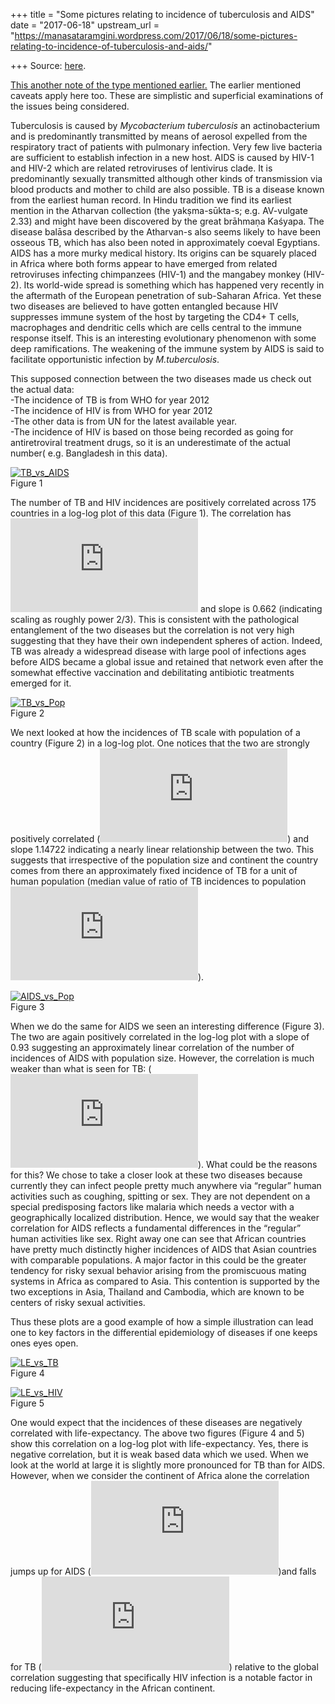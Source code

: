 +++
title = "Some pictures relating to incidence of tuberculosis and AIDS"
date = "2017-06-18"
upstream_url = "https://manasataramgini.wordpress.com/2017/06/18/some-pictures-relating-to-incidence-of-tuberculosis-and-aids/"

+++
Source: [here](https://manasataramgini.wordpress.com/2017/06/18/some-pictures-relating-to-incidence-of-tuberculosis-and-aids/).

[This another note of the type mentioned earlier.](https://manasataramgini.wordpress.com/2017/05/20/a-superficial-look-at-national-population-density-and-some-life-history-features/) The earlier mentioned caveats apply here too. These are simplistic and superficial examinations of the issues being considered.

Tuberculosis is caused by *Mycobacterium tuberculosis* an actinobacterium and is predominantly transmitted by means of aerosol expelled from the respiratory tract of patients with pulmonary infection. Very few live bacteria are sufficient to establish infection in a new host. AIDS is caused by HIV-1 and HIV-2 which are related retroviruses of lentivirus clade. It is predominantly sexually transmitted although other kinds of transmission via blood products and mother to child are also possible. TB is a disease known from the earliest human record. In Hindu tradition we find its earliest mention in the Atharvan collection (the yakṣma-sūkta-s; e.g. AV-vulgate 2.33) and might have been discovered by the great brāhmaṇa Kaśyapa. The disease balāsa described by the Atharvan-s also seems likely to have been osseous TB, which has also been noted in approximately coeval Egyptians. AIDS has a more murky medical history. Its origins can be squarely placed in Africa where both forms appear to have emerged from related retroviruses infecting chimpanzees (HIV-1) and the mangabey monkey (HIV-2). Its world-wide spread is something which has happened very recently in the aftermath of the European penetration of sub-Saharan Africa. Yet these two diseases are believed to have gotten entangled because HIV suppresses immune system of the host by targeting the CD4+ T cells, macrophages and dendritic cells which are cells central to the immune response itself. This is an interesting evolutionary phenomenon with some deep ramifications. The weakening of the immune system by AIDS is said to facilitate opportunistic infection by *M.tuberculosis*.

This supposed connection between the two diseases made us check out the actual data:  
-The incidence of TB is from WHO for year 2012  
-The incidence of HIV is from WHO for year 2012  
-The other data is from UN for the latest available year.  
-The incidence of HIV is based on those being recorded as going for antiretroviral treatment drugs, so it is an underestimate of the actual number( e.g. Bangladesh in this data).

[![TB_vs_AIDS](https://manasataramgini.files.wordpress.com/2017/06/tb_vs_aids.png?w=640)](https://manasataramgini.files.wordpress.com/2017/06/tb_vs_aids.png)  
Figure 1

The number of TB and HIV incidences are positively correlated across 175 countries in a log-log plot of this data (Figure 1). The correlation has
![r^2=0.456](https://s0.wp.com/latex.php?latex=r%5E2%3D0.456&bg=ffffff&fg=333333&s=0&c=20201002)
and slope is 0.662 (indicating scaling as roughly power 2/3). This is consistent with the pathological entanglement of the two diseases but the correlation is not very high suggesting that they have their own independent spheres of action. Indeed, TB was already a widespread disease with large pool of infections ages before AIDS became a global issue and retained that network even after the somewhat effective vaccination and debilitating antibiotic treatments emerged for it.

[![TB_vs_Pop](https://manasataramgini.files.wordpress.com/2017/06/tb_vs_pop.png?w=640)](https://manasataramgini.files.wordpress.com/2017/06/tb_vs_pop.png)  
Figure 2

We next looked at how the incidences of TB scale with population of a country (Figure 2) in a log-log plot. One notices that the two are strongly positively correlated
(![r^2=0.774](https://s0.wp.com/latex.php?latex=r%5E2%3D0.774&bg=ffffff&fg=333333&s=0&c=20201002))
and slope 1.14722 indicating a nearly linear relationship between the two. This suggests that irrespective of the population size and continent the country comes from there an approximately fixed incidence of TB for a unit of human population (median value of ratio of TB incidences to population ![\\approx 4.5 \\times 10^{-4} ](https://s0.wp.com/latex.php?latex=%5Capprox+4.5+%5Ctimes+10%5E%7B-4%7D+&bg=ffffff&fg=333333&s=0&c=20201002)).

[![AIDS_vs_Pop](https://manasataramgini.files.wordpress.com/2017/06/aids_vs_pop.png?w=640)](https://manasataramgini.files.wordpress.com/2017/06/aids_vs_pop.png)  
Figure 3

When we do the same for AIDS we seen an interesting difference (Figure 3). The two are again positively correlated in the log-log plot with a slope of 0.93 suggesting an approximately linear correlation of the number of incidences of AIDS with population size. However, the correlation is much weaker than what is seen for TB:
(![r^2=0.454](https://s0.wp.com/latex.php?latex=r%5E2%3D0.454&bg=ffffff&fg=333333&s=0&c=20201002)).
What could be the reasons for this? We chose to take a closer look at these two diseases because currently they can infect people pretty much anywhere via “regular” human activities such as coughing, spitting or sex. They are not dependent on a special predisposing factors like malaria which needs a vector with a geographically localized distribution. Hence, we would say that the weaker correlation for AIDS reflects a fundamental differences in the “regular” human activities like sex. Right away one can see that African countries have pretty much distinctly higher incidences of AIDS that Asian countries with comparable populations. A major factor in this could be the greater tendency for risky sexual behavior arising from the promiscuous mating systems in Africa as compared to Asia. This contention is supported by the two exceptions in Asia, Thailand and Cambodia, which are known to be centers of risky sexual activities.

Thus these plots are a good example of how a simple illustration can lead one to key factors in the differential epidemiology of diseases if one keeps ones eyes open.

[![LE_vs_TB](https://manasataramgini.files.wordpress.com/2017/06/le_vs_tb.png?w=640)](https://manasataramgini.files.wordpress.com/2017/06/le_vs_tb.png)  
Figure 4

[![LE_vs_HIV](https://manasataramgini.files.wordpress.com/2017/06/le_vs_hiv.png?w=640)](https://manasataramgini.files.wordpress.com/2017/06/le_vs_hiv.png)  
Figure 5

One would expect that the incidences of these diseases are negatively correlated with life-expectancy. The above two figures (Figure 4 and 5) show this correlation on a log-log plot with life-expectancy. Yes, there is negative correlation, but it is weak based data which we used. When we look at the world at large it is slightly more pronounced for TB than for AIDS. However, when we consider the continent of Africa alone the correlation jumps up for AIDS (![r^2=0.323\\; vs \\; r^2=0.153](https://s0.wp.com/latex.php?latex=r%5E2%3D0.323%5C%3B+vs+%5C%3B+r%5E2%3D0.153&bg=ffffff&fg=333333&s=0&c=20201002))and falls for TB (![r^2=0.165\\; vs \\; r^2=0.224](https://s0.wp.com/latex.php?latex=r%5E2%3D0.165%5C%3B+vs+%5C%3B+r%5E2%3D0.224&bg=ffffff&fg=333333&s=0&c=20201002)) relative to the global correlation suggesting that specifically HIV infection is a notable factor in reducing life-expectancy in the African continent.
